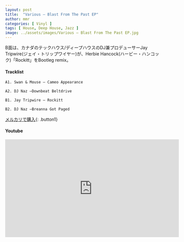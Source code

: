 ```yaml
---
layout: post
title:  "Various – Blast From The Past EP"
author: mmr
categories: [ Vinyl ]
tags: [ House, Deep House, Jazz ]
image: ../assets/images/Various – Blast From The Past EP.jpg
---
```


B面は、カナダのテックハウス/ディープハウスのDJ兼プロデューサーJay Tripwire(ジェイ・トリップワイヤー)が、Herbie Hancock(ハービー・ハンコック)「Rockitt」をBootleg remix。

#### Tracklist
```md
A1. Swan & Mouse – Cameo Appearance

A2. DJ Naz –Downbeat Beltdrive

B1. Jay Tripwire – Rockitt

B2. DJ Naz –Breanna Got Paged
```

[メルカリで購入](https://jp.mercari.com/item/m65624709294?afid=6142608987){: .button1}

#### Youtube
<iframe width="560" height="315" src="https://www.youtube.com/embed/1WJprgAlOYI?si=Y3FzKz8te7OcTm5E" title="YouTube video player" frameborder="0" allow="accelerometer; autoplay; clipboard-write; encrypted-media; gyroscope; picture-in-picture; web-share" referrerpolicy="strict-origin-when-cross-origin" allowfullscreen></iframe>